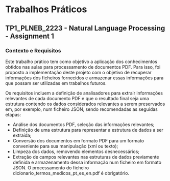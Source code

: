 # Trabalhos Práticos
## TP1_PLNEB_2223 - Natural Language Processing - Assignment 1 

### Contexto e Requisitos 

Este trabalho prático tem como objetivo a aplicação dos conhecimentos obtidos nas aulas para processamento de documentos PDF. Para isso, foi proposto a implementação deste projeto com o objetivo de recuperar informações dos ficheiros fornecidos e armazenar essas informações para que possam ser utilizadas em trabalhos futuros.  

Os requisitos incluem a definição de analisadores para extrair informações relevantes de cada documento PDF e que o resultado final seja uma estrutura contendo os dados considerados relevantes a serem preservados em, por exemplo, num ficheiro JSON, sendo recomendadas as seguidas etapas: 
- Análise dos documentos PDF, seleção das informações relevantes; 
- Definição de uma estrutura para representar a estrutura de dados a ser extraída; 
- Conversão dos documentos em formato PDF para um formato conveniente para sua manipulação (xml ou texto); 
- Limpeza dos dados, removendo elementos desnecessários; 
- Extração de campos relevantes nas estruturas de dados previamente definida e armazenamento dessa informação num ficheiro em formato JSON. 
O processamento do ficheiro dicionario_termos_medicos_pt_es_en.pdf é obrigatório. 